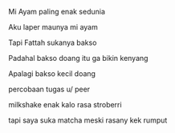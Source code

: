 Mi Ayam paling enak sedunia

Aku laper maunya mi ayam

Tapi Fattah sukanya bakso

Padahal bakso doang itu ga bikin kenyang

Apalagi bakso kecil doang

percobaan tugas u/ peer

milkshake enak kalo rasa stroberri

tapi saya suka matcha meski rasany kek rumput


